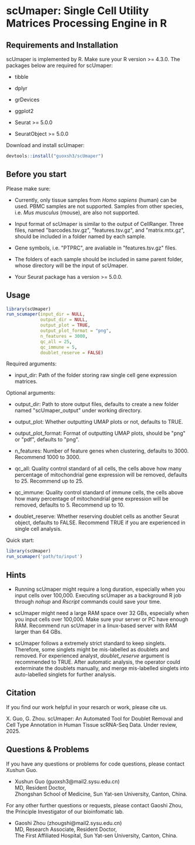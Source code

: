 # **scUmaper: Single Cell Utility Matrices Processing Engine in R**

## **Requirements and Installation**

scUmaper is implemented by R. Make sure your R version \>= 4.3.0. The packages below are required for scUmaper:

-   tibble

-   dplyr

-   grDevices

-   ggplot2

-   Seurat \>= 5.0.0

-   SeuratObject \>= 5.0.0

Download and install scUmaper:

``` r
devtools::install("guoxsh3/scUmaper")
```

## **Before you start**

Please make sure:

-   Currently, only tissue samples from *Homo sapiens* (human) can be used. PBMC samples are not supported. Samples from other species, i.e. *Mus musculus* (mouse), are also not supported.

-   Input format of scUmaper is similar to the output of CellRanger. Three files, named "barcodes.tsv.gz", "features.tsv.gz", and "matrix.mtx.gz", should be included in a folder named by each sample.

-   Gene symbols, i.e. "PTPRC", are avaliable in "features.tsv.gz" files.

-   The folders of each sample should be included in same parent folder, whose directory will be the input of scUmaper.

-   Your Seurat package has a version \>= 5.0.0.

## **Usage**

``` r
library(scUmaper)
run_scumaper(input_dir = NULL,
             output_dir = NULL,
             output_plot = TRUE,
             output_plot_format = "png",
             n_features = 3000,
             qc_all = 25,
             qc_immune = 5,
             doublet_reserve = FALSE)
```

Required arguments:

-   input_dir: Path of the folder storing raw single cell gene expression matrices.

Optional arguments:

-   output_dir: Path to store output files, defaults to create a new folder named "scUmaper_output" under working directory.

-   output_plot: Whether outputting UMAP plots or not, defaults to TRUE.

-   output_plot_format: Format of outputting UMAP plots, should be "png" or "pdf", defaults to "png".

-   n_features: Number of feature genes when clustering, defaults to 3000. Recommend 1000 to 3000.

-   qc_all: Quality control standard of all cells, the cells above how many percentage of mitochondrial gene expression will be removed, defaults to 25. Recommend up to 25.

-   qc_immune: Quality control standard of immune cells, the cells above how many percentage of mitochondrial gene expression will be removed, defaults to 5. Recommend up to 10.

-   doublet_reserve: Whether reserving doublet cells as another Seurat object, defaults to FALSE. Recommend TRUE if you are experienced in single cell analysis.

Quick start:

``` r
library(scUmaper)
run_scumaper('path/to/input')
```

## **Hints**

-   Running scUmaper might require a long duration, especially when you input cells over 100,000. Executing scUmaper as a background R job through *nohup* and *Rscript* commands could save your time.

-   scUmaper might need a large RAM space over 32 GBs, especially when you input cells over 100,000. Make sure your server or PC have enough RAM. Recommend run scUmaper in a linux-based server with RAM larger than 64 GBs.

-   scUmaper follows a extremely strict standard to keep singlets. Therefore, some singlets might be mis-labelled as doublets and removed. For experienced analyst, *doublet_reserve* argument is recommended to TRUE. After automatic analysis, the operator could exterminate the doublets manually, and merge mis-labelled singlets into auto-labelled singlets for further analysis.

## **Citation**

If you find our work helpful in your resarch or work, please cite us.

X. Guo, G. Zhou. scUmaper: An Automated Tool for Doublet Removal and Cell Type Annotation in Human Tissue scRNA-Seq Data. Under review, 2025.

## **Questions & Problems**

If you have any questions or problems for code questions, please contact Xushun Guo.

-   Xushun Guo (guoxsh3\@mail2.sysu.edu.cn)\
    MD, Resident Doctor,\
    Zhongshan School of Medicine, Sun Yat-sen University, Canton, China.

For any other further questions or requests, please contact Gaoshi Zhou, the Principle Investigator of our bioinfomatic lab.

-   Gaoshi Zhou (zhougshi\@mail2.sysu.edu.cn)\
    MD, Research Associate, Resident Doctor,\
    The First Affiliated Hospital, Sun Yat-sen University, Canton, China.
